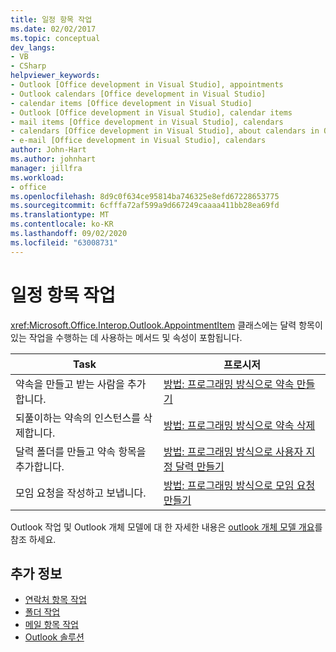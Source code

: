 ```yaml
---
title: 일정 항목 작업
ms.date: 02/02/2017
ms.topic: conceptual
dev_langs:
- VB
- CSharp
helpviewer_keywords:
- Outlook [Office development in Visual Studio], appointments
- Outlook calendars [Office development in Visual Studio]
- calendar items [Office development in Visual Studio]
- Outlook [Office development in Visual Studio], calendar items
- mail items [Office development in Visual Studio], calendars
- calendars [Office development in Visual Studio], about calendars in Outlook
- e-mail [Office development in Visual Studio], calendars
author: John-Hart
ms.author: johnhart
manager: jillfra
ms.workload:
- office
ms.openlocfilehash: 8d9c0f634ce95814ba746325e8efd67228653775
ms.sourcegitcommit: 6cfffa72af599a9d667249caaaa411bb28ea69fd
ms.translationtype: MT
ms.contentlocale: ko-KR
ms.lasthandoff: 09/02/2020
ms.locfileid: "63008731"
---
```

# <a name="work-with-calendar-items"></a>일정 항목 작업
  <xref:Microsoft.Office.Interop.Outlook.AppointmentItem> 클래스에는 달력 항목이 있는 작업을 수행하는 데 사용하는 메서드 및 속성이 포함됩니다.

|Task|프로시저|
|----------|---------------|
|약속을 만들고 받는 사람을 추가합니다.|[방법: 프로그래밍 방식으로 약속 만들기](../vsto/how-to-programmatically-create-appointments.md)|
|되풀이하는 약속의 인스턴스를 삭제합니다.|[방법: 프로그래밍 방식으로 약속 삭제](../vsto/how-to-programmatically-delete-appointments.md)|
|달력 폴더를 만들고 약속 항목을 추가합니다.|[방법: 프로그래밍 방식으로 사용자 지정 달력 만들기](../vsto/how-to-programmatically-create-a-custom-calendar.md)|
|모임 요청을 작성하고 보냅니다.|[방법: 프로그래밍 방식으로 모임 요청 만들기](../vsto/how-to-programmatically-create-a-meeting-request.md)|

 Outlook 작업 및 Outlook 개체 모델에 대 한 자세한 내용은 [outlook 개체 모델 개요](../vsto/outlook-object-model-overview.md)를 참조 하세요.

## <a name="see-also"></a>추가 정보
- [연락처 항목 작업](../vsto/working-with-contact-items.md)
- [폴더 작업](../vsto/working-with-folders.md)
- [메일 항목 작업](../vsto/working-with-mail-items.md)
- [Outlook 솔루션](../vsto/outlook-solutions.md)
